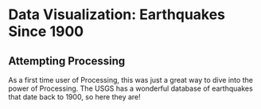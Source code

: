 # Data Visualization: Earthquakes Since 1900

## Attempting Processing
As a first time user of Processing, this was just a great way to dive into the power of Processing. 
The USGS has a wonderful database of earthquakes that date back to 1900, so here they are!
